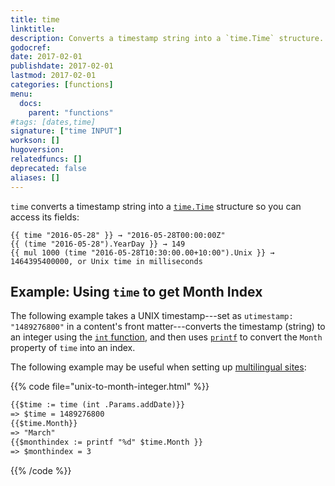 ```yaml
---
title: time
linktitle:
description: Converts a timestamp string into a `time.Time` structure.
godocref:
date: 2017-02-01
publishdate: 2017-02-01
lastmod: 2017-02-01
categories: [functions]
menu:
  docs:
    parent: "functions"
#tags: [dates,time]
signature: ["time INPUT"]
workson: []
hugoversion:
relatedfuncs: []
deprecated: false
aliases: []
---
```


`time` converts a timestamp string into a [`time.Time`](https://godoc.org/time#Time) structure so you can access its fields:

```
{{ time "2016-05-28" }} → "2016-05-28T00:00:00Z"
{{ (time "2016-05-28").YearDay }} → 149
{{ mul 1000 (time "2016-05-28T10:30:00.00+10:00").Unix }} → 1464395400000, or Unix time in milliseconds
```

## Example: Using `time` to get Month Index

The following example takes a UNIX timestamp---set as `utimestamp: "1489276800"` in a content's front matter---converts the timestamp (string) to an integer using the [`int` function][int], and then uses [`printf`][] to convert the `Month` property of `time` into an index. 

The following example may be useful when setting up [multilingual sites][multilingual]:

{{% code file="unix-to-month-integer.html" %}}
```html
{{$time := time (int .Params.addDate)}}
=> $time = 1489276800
{{$time.Month}}
=> "March"
{{$monthindex := printf "%d" $time.Month }}
=> $monthindex = 3
```
{{% /code %}}


[int]: /functions/int/
[multilingual]: /content-management/multilingual/
[`printf`]: /functions/printf/

